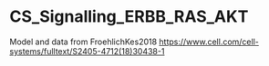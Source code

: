 # CS_Signalling_ERBB_RAS_AKT

Model and data from FroehlichKes2018 https://www.cell.com/cell-systems/fulltext/S2405-4712(18)30438-1 
